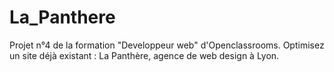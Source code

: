 # La_Panthere
Projet n°4 de la formation "Developpeur web" d'Openclassrooms.
Optimisez un site déjà existant : La Panthère, agence de web design à Lyon.
